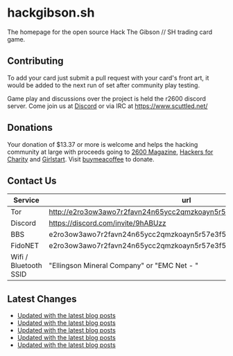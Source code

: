 # hackgibson.sh
The homepage for the open source Hack The Gibson // SH trading card game.


## Contributing

To add your card just submit a pull request with your card's front art, it would be added to the next run of set after community play testing.

Game play and discussions over the project is held the r2600 discord server. Come join us at [Discord](https://discord.com/invite/9hABUzz) or via IRC at https://www.scuttled.net/


## Donations

Your donation of $13.37 or more is welcome and helps the hacking community at large with proceeds going to [2600 Magazine](https://2600.com/), [Hackers for Charity](https://hackersforcharity.org) and [Girlstart](https://girlstart.org).  Visit [buymeacoffee](https://www.buymeacoffee.com/hackgibson.sh) to donate.


## Contact Us

Service | url
-|-
Tor | http://e2ro3ow3awo7r2favn24n65ycc2qmzkoayn5r57e3f56nvjwdcgg32ad.onion
Discord | https://discord.com/invite/9hABUzz
BBS | e2ro3ow3awo7r2favn24n65ycc2qmzkoayn5r57e3f56nvjwdcgg32ad.onion:23
FidoNET | e2ro3ow3awo7r2favn24n65ycc2qmzkoayn5r57e3f56nvjwdcgg32ad.onion:24554
Wifi / Bluetooth SSID | "Ellingson Mineral Company" or "EMC Net - <fidonet address>"

## Latest Changes
<!-- BLOG-POST-LIST:START -->
- [Updated with the latest blog posts](https://github.com/DFW2600/hackgibson.sh/commit/e4ca0acec5be98f23ae8aaefa8be2cba7f886edf)
- [Updated with the latest blog posts](https://github.com/DFW2600/hackgibson.sh/commit/16e5f1c01dbc54601755122c0784d291fe8113cf)
- [Updated with the latest blog posts](https://github.com/DFW2600/hackgibson.sh/commit/660fd78c8da3fe324595c1cd0ae71f6d0476d652)
- [Updated with the latest blog posts](https://github.com/DFW2600/hackgibson.sh/commit/f15e372ab27893e4172bbd093de14343b2b0270e)
- [Updated with the latest blog posts](https://github.com/DFW2600/hackgibson.sh/commit/44dbde18e4d74b8f005f639e8ab4639a71bff2c3)
<!-- BLOG-POST-LIST:END -->
